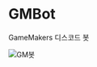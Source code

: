 # GMBot
 GameMakers 디스코드 봇
 
![GM봇](https://github.com/user-attachments/assets/ec206f6f-81c1-478f-a7b2-27b3b023c64f)
